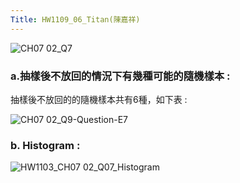```yaml
---
Title: HW1109_06_Titan(陳嘉祥)
---
```


![CH07 02_Q7](https://github.com/user-attachments/assets/8c63cc68-839b-4fd3-89c9-25627d16c6fa)

### a.抽樣後不放回的情況下有幾種可能的隨機樣本 :
抽樣後不放回的的隨機樣本共有6種，如下表 :

![CH07 02_Q9-Question-E7](https://github.com/user-attachments/assets/e636c4be-ed33-4842-a9d9-c90cfefe133b)

### b. Histogram :

![HW1103_CH07 02_Q07_Histogram](https://github.com/user-attachments/assets/982434ef-30b7-4eea-bdbd-907ffcda20d5)


